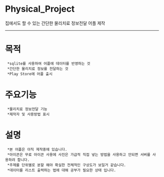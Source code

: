 # Physical_Project
집에서도 할 수 있는 간단한 물리치료 정보전달 어플 제작
***
# 목적
```
 *sqlite를 사용하여 어플에 데이터를 반영하는 것
 *간단한 물리치료 정보를 전달하는 것
 *Play Store에 어플 출시
```
# 주요기능
```
 *물리치료 정보전달 기능
 *제작자 및 사용방법 표시
```
# 설명
```
 *본 어플은 아직 제작중에 있습니다.
 *아이콘은 무료 아이콘 사용에 사진은 가급적 직접 넣는 방법을 사용하고 안되면 서버를 사용하려 합니다.
 *주제를 단위별로 분할 해야 확실한 전체적인 구상도가 보일거 같습니다.
 *데이터를 리스트 출력하는 법에 대해 공부가 필요한 상태 입니다.
```

